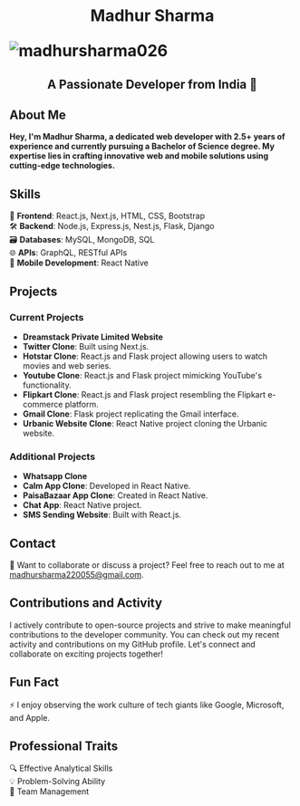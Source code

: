 <center>

# Madhur Sharma <p align="left"> <img src="https://komarev.com/ghpvc/?username=madhursharma026&label=Profile%20views&color=0e75b6&style=flat" alt="madhursharma026" /> </p>
## A Passionate Developer from India 🚀

</center>

## About Me
**Hey, I'm Madhur Sharma, a dedicated web developer with 2.5+ years of experience and currently pursuing a Bachelor of Science degree. My expertise lies in crafting innovative web and mobile solutions using cutting-edge technologies.**

## Skills
🚀 **Frontend**: React.js, Next.js, HTML, CSS, Bootstrap  
🛠️ **Backend**: Node.js, Express.js, Nest.js, Flask, Django  
🗃️ **Databases**: MySQL, MongoDB, SQL  
🌐 **APIs**: GraphQL, RESTful APIs  
📱 **Mobile Development**: React Native  

## Projects
### Current Projects
- **Dreamstack Private Limited Website**
- **Twitter Clone**: Built using Next.js.
- **Hotstar Clone**: React.js and Flask project allowing users to watch movies and web series.
- **Youtube Clone**: React.js and Flask project mimicking YouTube's functionality.
- **Flipkart Clone**: React.js and Flask project resembling the Flipkart e-commerce platform.
- **Gmail Clone**: Flask project replicating the Gmail interface.
- **Urbanic Website Clone**: React Native project cloning the Urbanic website.

### Additional Projects
- **Whatsapp Clone**
- **Calm App Clone**: Developed in React Native.
- **PaisaBazaar App Clone**: Created in React Native.
- **Chat App**: React Native project.
- **SMS Sending Website**: Built with React.js.

## Contact
📧 Want to collaborate or discuss a project? Feel free to reach out to me at madhursharma220055@gmail.com.

## Contributions and Activity
I actively contribute to open-source projects and strive to make meaningful contributions to the developer community. You can check out my recent activity and contributions on my GitHub profile.
Let's connect and collaborate on exciting projects together!

## Fun Fact
⚡ I enjoy observing the work culture of tech giants like Google, Microsoft, and Apple.

## Professional Traits
🔍 Effective Analytical Skills  
💡 Problem-Solving Ability  
👥 Team Management  

